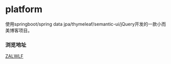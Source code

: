 # platform
使用springboot/spring data jpa/thymeleaf/semantic-ui/jQuery开发的一款小而美博客项目。

### 浏览地址
[ZALWLF](http://docs.zalwlf.com)
